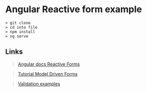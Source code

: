 # Angular Reactive form example

```
> git clone 
> cd into file
> npm install
> ng serve
```

## Links

> [Angular docs Reactive Forms](https://angular.io/docs/ts/latest/guide/reactive-forms.html)

>[Tutorial Model Driven Forms](https://scotch.io/tutorials/using-angular-2s-model-driven-forms-with-formgroup-and-formcontrol)

> [Validation examples](https://www.javascripttuts.com/angular-2-reactive-forms-validations/)
